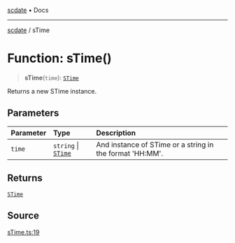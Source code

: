 [scdate](../README.md) • Docs

---

[scdate](../README.md) / sTime

# Function: sTime()

> **sTime**(`time`): [`STime`](../classes/STime.md)

Returns a new STime instance.

## Parameters

| Parameter | Type                                       | Description                                              |
| :-------- | :----------------------------------------- | :------------------------------------------------------- |
| `time`    | `string` \| [`STime`](../classes/STime.md) | And instance of STime or a string in the format 'HH:MM'. |

## Returns

[`STime`](../classes/STime.md)

## Source

[sTime.ts:19](https://github.com/ericvera/scdate/blob/26a0ee551696abb8d0e853bcc8b83fccd84ac8ae/src/sTime.ts#L19)
